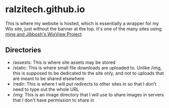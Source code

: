 # ralzitech.github.io

This is where my website is hosted, which is essentially a wrapper for my Wix site, just without the banner at the top. It's one of the many sites using [mine and Jibbosh's WixView Project](https://ralzi.jibbosh.com/wixview)

## Directories

- /assests: This is where site assets may be stored
- /static: This is where small file downloads are uploaded to. Unlike /img, this is supposed to be dedicated to the site only, and not to uploads that are meant to be shared elsewhere
- /redir: This is where I will put redirects to other sites in so that I don't need to type out the whole URL
- /img: This is an image directory that I will use to share images in servers that I don't have permission to share in
